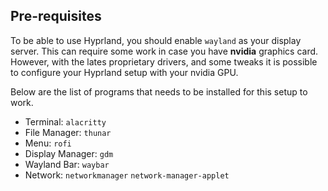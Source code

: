 ## Pre-requisites ##
To be able to use Hyprland, you should enable ```wayland``` as your display server. This can require some work in case you have **nvidia** graphics card. However, with the lates proprietary drivers, and some tweaks it is possible to configure your Hyprland setup with your nvidia GPU.

Below are the list of programs that needs to be installed for this setup to work.
* Terminal: ```alacritty```
* File Manager: ```thunar```
* Menu: ```rofi```
* Display Manager: ```gdm```
* Wayland Bar: ```waybar```
* Network: ```networkmanager``` ```network-manager-applet```
